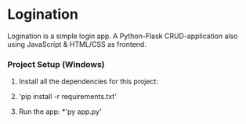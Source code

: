 # Logination
Logination is a simple login app. A Python-Flask CRUD-application also using JavaScript &amp; HTML/CSS as frontend.

### Project Setup (Windows)

1. Install all the dependencies for this project:
2. 'pip install -r requirements.txt'
    
2. Run the app:
    *'py app.py'
    
 
